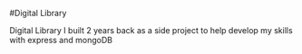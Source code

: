 #Digital Library

Digital Library I built 2 years back as a side project to help develop my skills with express and mongoDB
